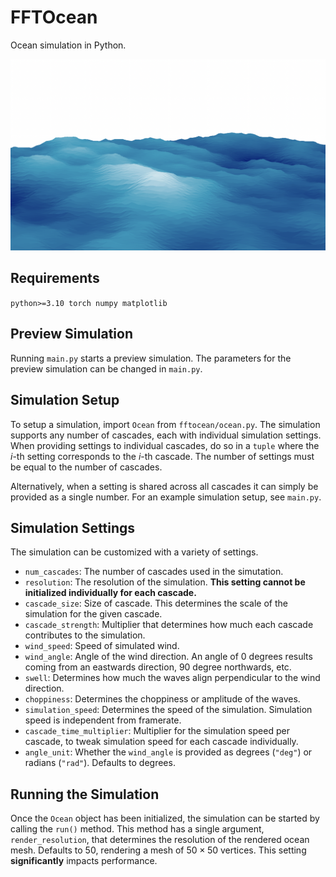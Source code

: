 # FFTOcean
Ocean simulation in Python.

![ocean](figures/ocean.png)

## Requirements
`
python>=3.10
torch
numpy
matplotlib
`

## Preview Simulation

Running `main.py` starts a preview simulation. The parameters for the preview simulation can be changed in `main.py`.

## Simulation Setup

To setup a simulation, import `Ocean` from `fftocean/ocean.py`. The simulation supports any number of cascades, each with individual simulation settings. When providing settings to individual cascades, do so in a `tuple` where the $i$-th setting corresponds to the $i$-th cascade. The number of settings must be equal to the number of cascades.

Alternatively, when a setting is shared across all cascades it can simply be provided as a single number. For an example simulation setup, see `main.py`.

## Simulation Settings

The simulation can be customized with a variety of settings.

- `num_cascades`: The number of cascades used in the simutation.
- `resolution`: The resolution of the simulation. **This setting cannot be initialized individually for each cascade.**
- `cascade_size`: Size of cascade. This determines the scale of the simulation for the given cascade.
- `cascade_strength`: Multiplier that determines how much each cascade contributes to the simulation.
- `wind_speed`: Speed of simulated wind.
- `wind_angle`: Angle of the wind direction. An angle of $0$ degrees results coming from an eastwards direction, $90$ degree northwards, etc.
- `swell`: Determines how much the waves align perpendicular to the wind direction.
- `choppiness`: Determines the choppiness or amplitude of the waves.
- `simulation_speed`: Determines the speed of the simulation. Simulation speed is independent from framerate.
- `cascade_time_multiplier`: Multiplier for the simulation speed per cascade, to tweak simulation speed for each cascade individually.
- `angle_unit`: Whether the `wind_angle` is provided as degrees (`"deg"`) or radians (`"rad"`). Defaults to degrees.

## Running the Simulation

Once the `Ocean` object has been initialized, the simulation can be started by calling the `run()` method. This method has a single argument, `render_resolution`, that determines the resolution of the rendered ocean mesh. Defaults to $50$, rendering a mesh of $50 \times 50$ vertices. This setting **significantly** impacts performance. 
